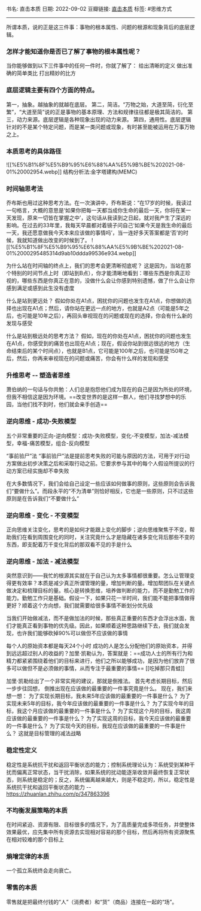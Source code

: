 
书名:  直击本质
日期: 2022-09-02
豆瓣链接: [直击本质](https://www.dedao.cn/ebook/detail?id=vExPL6aYQPjadpoZxR5r6KDkbNJVO0o7DV084GeXyLElm92gnMA1zvB7qMKpBGkj)
标签: #思维方式 

---


所谓本质，说的正是这三件事：事物的根本属性、问题的根源和现象背后的底层逻辑。

### 怎样才能知道你是否已了解了事物的根本属性呢？
当你能够做到以下三件事中的任何一件时，你就了解了：
给出清晰的定义
做出准确的简单类比
打出精妙的比方

### 底层逻辑主要有四个方面的特点。
第一，抽象。越抽象的就越在底层。
第二，简洁。“万物之始，大道至简，衍化至繁”，“大道至简”说的正是事物的基本原理、方法和规律往往都是极其简洁的。
第三，动力来源。底层逻辑是各种现象出现的动力来源。
第四，通用性。底层逻辑针对的不是某个特定问题，而是某一类问题或现象，有时甚至能被运用在万事万物之上。

### 本质思考的具体路径
![[%E5%B1%8F%E5%B9%95%E6%88%AA%E5%9B%BE%202021-08-01%20002954.webp]]
结构分析法:金字塔建构(MEMC)

### 时间轴思考法
乔布斯也用过这种思考方法。在一次演讲中，乔布斯说：“在17岁的时候，我读过一句格言，大概的意思是‘如果你把每一天都当成你生命的最后一天，你将在某一天发现，原来一切皆在掌握之中’，这句话从我读到之日起，就对我产生了深远的影响。在过去的33年里，我每天早晨都对着镜子问自己‘如果今天是我生命的最后一天，我还愿意做我今天本来应该做的事情吗’，当一连好多天答案都是‘否’的时候，我就知道做出改变的时候到了。
![[%E5%B1%8F%E5%B9%95%E6%88%AA%E5%9B%BE%202021-08-01%2000295485314d9ab10ddda99536e934.webp]]

为什么站在时间轴的终点上，我们的思考会更清晰彻底呢？
这是因为，当站在那个特别的时间节点上时（即站到B点），你才能清晰地看到：哪些东西是你真正珍视的，哪些东西是你真正在意的，没做什么会让你感到特别遗憾，做了什么会让你感到满足或感到此生没有虚度

什么是站到更远处？
假如你处在A1点，困扰你的问题也发生在A1点，你想做的选择也出现在A1点；然后，请你站在更远一点的地方，也就是A2点（可能是5年之后，也可能是10年之后），再回头审视现在的问题或现在的选择，你会有什么新的发现与感受

什么是站到极远处的思考方法？
假如，现在的你处在A1点，困扰你的问题也发生在A1点，你感受到的痛苦也出现在A1点；现在，假设你站到很远很远的地方（生命结束后的某个时间点），也就是B1点，它可能是100年之后，也可能是150年之后，然后，你再来审视现在的问题或痛苦，你会有什么样的发现和感受

### 升维思考 -- 塑造者思维
萧伯纳的一句话与你共勉：人们总是抱怨他们成为现在的自己是因为所处的环境，但我不相信这是因为环境。==改变世界的是这样一群人，他们寻找梦想中的乐园，当他们找不到时，他们就会亲手创造==

### 逆向思维 - 成功-失败模型
五个非常重要的正向-逆向模型：成功-失败模型，变化-不变模型，加法-减法模型，幸福-痛苦模型，组合-反向模型

“事前验尸”法
“事前验尸”法是提前思考失败的可能与原因的方法，可用于对行动方案做出初步决策之后和采取行动之前。它要求参与其中的每个人假设所提议的行动方案已经实施却不幸失败

在大多数情况下，我们会给自己设定一些应该如何做事的原则，这些原则会告诉我们“要做什么”。而段永平的“不为清单”则恰好相反，它也是一些原则，只不过这些原则是在告诉我们“不要做什么”

### 逆向思维 - 变化 - 不变模型
正向思维关注变化，思考的是如何才能跟上变化的脚步；逆向思维聚焦于不变，帮助我们在看到周围变化的同时，关注究竟什么才是隐藏在诸多变化背后那些不变的东西，即支配着万千变化背后的那双看不见的手是什么

### 逆向思维 - 加法 - 减法模型
突然意识到——我忙的根源其实就在于自己认为太多事情都很重要。怎么让管理变得更有效率？本质是减少真正所谓管理的量，增加判断的量。增加帮团队在关键点做决定和梳理目标的量。核心是转换思维，培养做判断的能力，而不是勤勉工作的能力。勤勉工作只是基础。假设一下，如果只花一半时间，我们能不能把事情做得更好？顺着这个方向想，我们就需要给很多事情不断划分优先级

当我们开始做减法，而不是做加法的时候，那些真正重要的东西才会浮出水面，我们才能真正看到事物的优先级。因此，如果顺着这种思路继续下去，我们就会发现，也许我们能够砍掉90%可以做但不应该做的事情

每个人的原始资本都是每天24个小时
成功的人是怎么分配他们的原始资本，并得到远远超过别人的收益的？加里·凯勒认为，答案就是：==成功人士的所有行为和精力都紧紧围绕着他们的目标来进行，他们之所以能够成功，是因为他们放弃了很多可以做但不是必须做的事情，从而专注于最重要的事情==  [[吃掉那只青蛙]]

加里·凯勒给出了一个非常实用的建议，那就是倒推法。
首先考虑长期目标，然后一步步往回想，
倒推出现在应该做的最重要的一件事究竟是什么。
现在，我们来想一想：
为了实现长期目标，我未来5年应该做的最重要的一件事是什么？
为了实现未来5年的目标，我今年应该做的最重要的一件事是什么？
为了实现今年的目标，我这个月应该做的最重要的一件事是什么？
为了实现这个月的目标，我这周应该做的最重要的一件事是什么？
为了实现这周的目标，我今天应该做的最重要的一件事是什么？
为了实现今天的目标，我现在应该做的最重要的一件事是什么？
这就是目标管理的减法战略


### 稳定性定义
稳定性是系统抗干扰和返回平衡状态的能力；控制系统理论认为：系统受到某种干扰而偏离正常状态，当干扰消除，如果系统的扰动能逐渐收敛并最终恢复正常状态，则系统是稳定的；反之，系统偏离越来越大，则是不稳定的，所以，稳定性是系统抗干扰和返回平衡状态的能力 -- https://zhuanlan.zhihu.com/p/347863396


### 不均衡发展策略的本质
在时间紧迫、资源有限、目标很多的情况下，为了高质量完成多项任务，并使整体效果最优，应先集中所有资源去实现相对容易的那个目标，然后再将所有资源聚焦在相对较难的那个目标上


### 熵增定律的本质
一个孤立系统终会走向衰亡。


### 零售的本质
零售就是把最终付钱的“人”（消费者）和“货”（商品）连接在一起的“场”。
